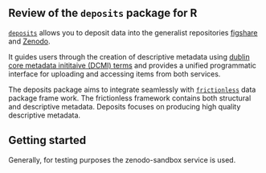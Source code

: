 ## Review of the `deposits` package for R

[`deposits`](https://github.com/ropenscilabs/deposits) allows you to deposit data into the generalist repositories [figshare](https://figshare.com/)
and [Zenodo](https://zenodo.org/). 

It guides users through the creation of descriptive metadata using [dublin core metadata inititaive (DCMI) terms](https://www.dublincore.org/specifications/dublin-core/dcmi-terms/) and provides a unified programmatic interface for uploading and accessing items
from both services. 

The deposits package aims to integrate seamlessly with [`frictionless`](https://docs.ropensci.org/frictionless/) data package
frame work. The frictionless framework contains both structural and descriptive
metadata. Deposits focuses on producing high quality descriptive metadata.


## Getting started

Generally, for testing purposes the zenodo-sandbox service is used. 



